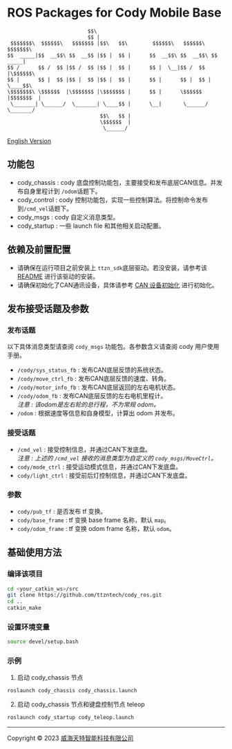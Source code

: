 # ROS Packages for Cody Mobile Base
```
                          $$\                                               
                          $$ |                                              
 $$$$$$$\  $$$$$$\   $$$$$$$ |$$\   $$\        $$$$$$\   $$$$$$\   $$$$$$$\ 
$$  _____|$$  __$$\ $$  __$$ |$$ |  $$ |      $$  __$$\ $$  __$$\ $$  _____|
$$ /      $$ /  $$ |$$ /  $$ |$$ |  $$ |      $$ |  \__|$$ /  $$ |\$$$$$$\  
$$ |      $$ |  $$ |$$ |  $$ |$$ |  $$ |      $$ |      $$ |  $$ | \____$$\ 
\$$$$$$$\ \$$$$$$  |\$$$$$$$ |\$$$$$$$ |      $$ |      \$$$$$$  |$$$$$$$  |
 \_______| \______/  \_______| \____$$ |      \__|       \______/ \_______/ 
                              $$\   $$ |                                    
                              \$$$$$$  |                                    
                               \______/  
```
[English Version](./READNE-en.md)

## 功能包
- cody_chassis : cody 底盘控制功能包，主要接受和发布底层CAN信息。并发布自身里程计到 `/odom`话题下。 
- cody_control : cody 控制功能包，实现一些控制算法。将控制命令发布到`/cmd_vel`话题下。
- cody_msgs : cody 自定义消息类型。
- cody_startup : 一些 launch file 和其他相关启动配置。

## 依赖及前置配置
- 请确保在运行项目之前安装上 `ttzn_sdk`底层驱动。若没安装，请参考该 [README](https://github.com/ttzntech/ttzn_sdk/#安装底盘驱动) 进行该驱动的安装。
- 请确保初始化了CAN通讯设备，具体请参考 [CAN 设备初始化](https://github.com/ttzntech/ttzn_sdk/#can-设备初始化) 进行初始化。

## 发布接受话题及参数
### 发布话题
以下具体消息类型请查阅 `cody_msgs` 功能包。各参数含义请查阅 cody 用户使用手册。
- `/cody/sys_status_fb` : 发布CAN底层反馈的系统状态。
- `/cody/move_ctrl_fb` : 发布CAN底层反馈的速度、转角。
- `/cody/motor_info_fb` : 发布CAN底层返回的左右电机状态。
- `/cody/odom_fb` : 发布CAN底层反馈的左右电机里程计。\
*注意 : 该odom是左右轮的总行程，不为常规 odom。* 
- `/odom` : 根据速度等信息和自身模型，计算出 odom 并发布。

### 接受话题
- `/cmd_vel` : 接受控制信息，并通过CAN下发底盘。\
*注意 : 上述的 `/cmd_vel` 接收的消息类型为自定义的 `cody_msgs/MoveCtrl`。* 
- `cody/mode_ctrl` : 接受运动模式信息，并通过CAN下发底盘。
- `cody/light_ctrl` : 接受前后灯控制信息，并通过CAN下发底盘。

### 参数
- `cody/pub_tf` : 是否发布 tf 变换。
- `cody/base_frame` : tf 变换 base frame 名称，默认 `map`。
- `cody/odom_frame` : tf 变换 odom frame 名称，默认 `odom`。

## 基础使用方法
### 编译该项目
```bash
cd <your_catkin_ws>/src
git clone https://github.com/ttzntech/cody_ros.git
cd ..
catkin_make
```
### 设置环境变量
```bash
source devel/setup.bash
```
### 示例
1. 启动 cody_chassis 节点
```bash
roslaunch cody_chassis cody_chassis.launch
```
2. 启动 cody_chassis 节点和键盘控制节点 teleop 
```bash
roslaunch cody_startup cody_teleop.launch
```
---
Copyright &copy; 2023 [威海天特智能科技有限公司](http://ttzntech.com/)
